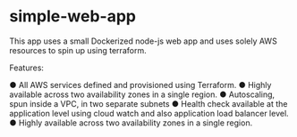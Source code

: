 # simple-web-app

This app uses a small Dockerized node-js web app and uses solely AWS resources to spin up using terraform.

Features:

● All AWS services defined and provisioned using Terraform. 
● Highly available across two availability zones in a single region.
● Autoscaling, spun inside a VPC, in two separate subnets
● Health check available at the application level using cloud watch and also application load balancer level.
● Highly available across two availability zones in a single region.
